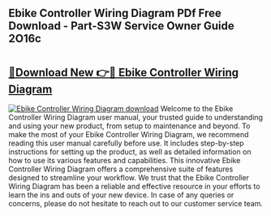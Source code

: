## Ebike Controller Wiring Diagram PDf Free Download - Part-S3W Service Owner Guide 2O16c

# <h2><a href="http://dfsby49.blite.top/?on=Ebike+Controller+Wiring+Diagram">🔗Download New 👉🔴 Ebike Controller Wiring Diagram</a></h2>

[![Ebike Controller Wiring Diagram download](https://i.imgur.com/lujVjoI.png)](http://dfsby49.blite.top/?on=Ebike+Controller+Wiring+Diagram)
Welcome to the Ebike Controller Wiring Diagram user manual, your trusted guide to understanding and using your new product, from setup to maintenance and beyond. To make the most of your Ebike Controller Wiring Diagram, we recommend reading this user manual carefully before use. It includes step-by-step instructions for setting up the product, as well as detailed information on how to use its various features and capabilities. This innovative Ebike Controller Wiring Diagram offers a comprehensive suite of features designed to streamline your workflow. We trust that the Ebike Controller Wiring Diagram has been a reliable and effective resource in your efforts to learn the ins and outs of your new device. In case of any queries or concerns, please do not hesitate to reach out to our customer service team.
